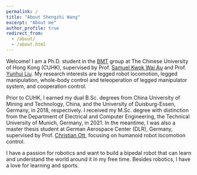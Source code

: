 ```yaml
---
permalink: /
title: "About Shengzhi Wang"
excerpt: "About me"
author_profile: true
redirect_from: 
  - /about/
  - /about.html
---
```


Welcome! I am a Ph.D. student in the [BMT](https://biomedirobotics.com/) group at The Chinese University of Hong Kong (CUHK), supervised by Prof. [Samuel Kwok Wai Au](https://www4.mae.cuhk.edu.hk/peoples/au-kwok-wai-samuel/) and Prof. [Yunhui Liu](https://www4.mae.cuhk.edu.hk/peoples/liu-yun-hui/). My research interests are legged robot locomotion, legged manipulation, whole-body control and teleoperation of legged manipulator system, and cooperation control. 

Prior to CUHK, I earned my dual B.Sc. degrees from China University of Mining and Technology, China, and the University of Duisburg-Essen, Germany, in 2018, respectively. I received my M.Sc. degree with distinction from the Department of Electrical and Computer Engineering, the Technical University of Munich, Germany, in 2021. In the meantime, I was also a master thesis student at German Aerospace Center (DLR), Germany, supervised by Prof. [Christian Ott](https://www.acin.tuwien.ac.at/en/staff/cott/), focusing on humanoid robot locomotion control. 

I have a passion for robotics and want to build a bipedal robot that can learn and understand the world around it in my free time. Besides robotics, I have a love for learning and sports. 

